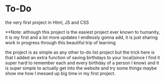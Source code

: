 # To-Do
the very first project in Html, JS and CSS

**Note:
although this project is the easiest project ever known to humanity, it is my first and a lot more updates I endlessly gonna add, it is just sharing work in progress through this beautiful trip of learning

the project is as simple as any other to-do list project but the trick here is that I added an extra function of saving birthdays to your local(since I find it super hard to remember each and every birthday of a person I know) and it is super simple to 
actually get into the website and try some things maybe show me how I messed up big time in my first project.
